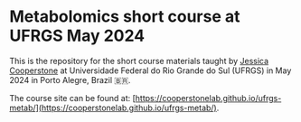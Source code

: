 # Metabolomics short course at UFRGS May 2024
This is the repository for the short course materials taught by [Jessica Cooperstone](https://www.cooperstonelab.com/) at Universidade Federal do Rio Grande do Sul (UFRGS) in May 2024 in Porto Alegre, Brazil 🇧🇷.

The course site can be found at: [https://cooperstonelab.github.io/ufrgs-metab/](https://cooperstonelab.github.io/ufrgs-metab/).